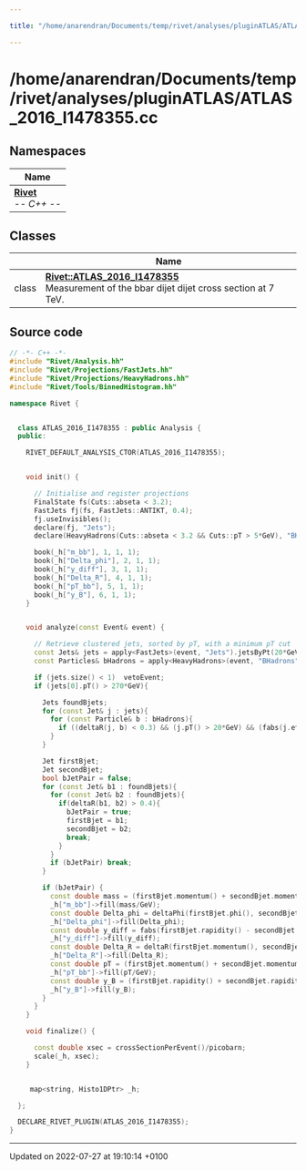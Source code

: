 ```yaml
---

title: "/home/anarendran/Documents/temp/rivet/analyses/pluginATLAS/ATLAS_2016_I1478355.cc"

---
```


# /home/anarendran/Documents/temp/rivet/analyses/pluginATLAS/ATLAS_2016_I1478355.cc



## Namespaces

| Name           |
| -------------- |
| **[Rivet](http://example.org/namespaces/namespacerivet/)** <br>-*- C++ -*-  |

## Classes

|                | Name           |
| -------------- | -------------- |
| class | **[Rivet::ATLAS_2016_I1478355](http://example.org/classes/classrivet_1_1atlas__2016__i1478355/)** <br>Measurement of the bbar dijet dijet cross section at 7 TeV.  |




## Source code

```cpp
// -*- C++ -*-
#include "Rivet/Analysis.hh"
#include "Rivet/Projections/FastJets.hh"
#include "Rivet/Projections/HeavyHadrons.hh"
#include "Rivet/Tools/BinnedHistogram.hh"

namespace Rivet {


  class ATLAS_2016_I1478355 : public Analysis {
  public:

    RIVET_DEFAULT_ANALYSIS_CTOR(ATLAS_2016_I1478355);


    void init() {

      // Initialise and register projections
      FinalState fs(Cuts::abseta < 3.2);
      FastJets fj(fs, FastJets::ANTIKT, 0.4);
      fj.useInvisibles();
      declare(fj, "Jets");
      declare(HeavyHadrons(Cuts::abseta < 3.2 && Cuts::pT > 5*GeV), "BHadrons");

      book(_h["m_bb"], 1, 1, 1);
      book(_h["Delta_phi"], 2, 1, 1);
      book(_h["y_diff"], 3, 1, 1);
      book(_h["Delta_R"], 4, 1, 1);
      book(_h["pT_bb"], 5, 1, 1);
      book(_h["y_B"], 6, 1, 1);
    }


    void analyze(const Event& event) {

      // Retrieve clustered jets, sorted by pT, with a minimum pT cut
      const Jets& jets = apply<FastJets>(event, "Jets").jetsByPt(20*GeV);
      const Particles& bHadrons = apply<HeavyHadrons>(event, "BHadrons").bHadrons();

      if (jets.size() < 1)  vetoEvent;
      if (jets[0].pT() > 270*GeV){

        Jets foundBjets;
        for (const Jet& j : jets){
          for (const Particle& b : bHadrons){
            if ((deltaR(j, b) < 0.3) && (j.pT() > 20*GeV) && (fabs(j.eta()) < 2.5)) foundBjets.push_back(j);
          }
        }

        Jet firstBjet;
        Jet secondBjet;
        bool bJetPair = false;
        for (const Jet& b1 : foundBjets){
          for (const Jet& b2 : foundBjets){
            if(deltaR(b1, b2) > 0.4){
              bJetPair = true;
              firstBjet = b1;
              secondBjet = b2;
              break;
            }
          }
          if (bJetPair) break;
        }

        if (bJetPair) {
          const double mass = (firstBjet.momentum() + secondBjet.momentum()).mass();
          _h["m_bb"]->fill(mass/GeV);
          const double Delta_phi = deltaPhi(firstBjet.phi(), secondBjet.phi());
          _h["Delta_phi"]->fill(Delta_phi);
          const double y_diff = fabs(firstBjet.rapidity() - secondBjet.rapidity())/2;
          _h["y_diff"]->fill(y_diff);
          const double Delta_R = deltaR(firstBjet.momentum(), secondBjet.momentum());
          _h["Delta_R"]->fill(Delta_R);
          const double pT = (firstBjet.momentum() + secondBjet.momentum()).pT();
          _h["pT_bb"]->fill(pT/GeV);
          const double y_B = (firstBjet.rapidity() + secondBjet.rapidity())/2;
          _h["y_B"]->fill(y_B);
        }
      }
    }

    void finalize() {

      const double xsec = crossSectionPerEvent()/picobarn; 
      scale(_h, xsec);
    }


     map<string, Histo1DPtr> _h;

  };

  DECLARE_RIVET_PLUGIN(ATLAS_2016_I1478355);
}
```


-------------------------------

Updated on 2022-07-27 at 19:10:14 +0100
